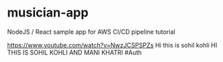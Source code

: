 # musician-app
NodeJS / React sample app for AWS CI/CD pipeline tutorial

https://www.youtube.com/watch?v=NwzJCSPSPZs
Hi this is sohil kohli
HI THIS IS SOHIL KOHLI AND MANI KHATRI
#Auth
